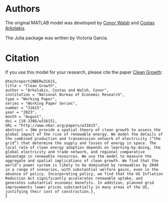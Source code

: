 # Authors
The original MATLAB model was developed by [Conor Walsh](https://www.conor-walsh.com/) and [Costas Arkolakis](https://arkolakis.com/).

The Julia package was written by Victoria Garcia.

# Citation
If you use this model for your research, please cite the paper [Clean Growth](https://www.nber.org/papers/w31615):

```
@techreport{NBERw31615,
title = "Clean Growth",
author = "Arkolakis, Costas and Walsh, Conor",
institution = "National Bureau of Economic Research",
type = "Working Paper",
series = "Working Paper Series",
number = "31615",
year = "2023",
month = "August",
doi = {10.3386/w31615},
URL = "http://www.nber.org/papers/w31615",
abstract = {We provide a spatial theory of clean growth to assess the global impact of the rise of renewable energy. We model the details of the combined production and transmission network of electricity (“the grid”) that determine the supply and losses of energy in space. The local rate of clean energy adoption depends on learning-by-doing, the global electricity and trade network, and regional comparative advantage in renewable resources. We use the model to measure the aggregate and spatial implications of clean growth. We find that the world’s power system is likely to be dominated by renewables by 2040 in a range of scenarios, with substantial welfare gains, even in the absence of policy. Incorporating policy, we find that the US Inflation Reduction Act significantly accelerates renewable uptake, and generates substantial economic benefits. In addition, planned grid improvements lower prices substantially in many areas of the US, justifying their cost of construction.},
}
```